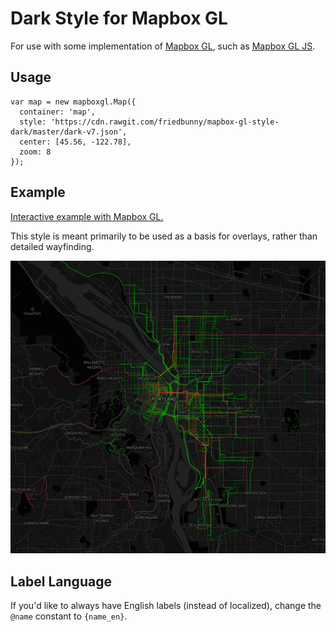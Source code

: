 # Dark Style for Mapbox GL

For use with some implementation of [Mapbox GL](https://www.mapbox.com/mapbox-gl/), such as [Mapbox GL JS](https://github.com/mapbox/mapbox-gl-js/).

## Usage

```
var map = new mapboxgl.Map({
  container: 'map', 
  style: 'https://cdn.rawgit.com/friedbunny/mapbox-gl-style-dark/master/dark-v7.json',
  center: [45.56, -122.78],
  zoom: 8
});
```

## Example

[Interactive example with Mapbox GL.](./example/index.html)

This style is meant primarily to be used as a basis for overlays, rather than detailed wayfinding.

![alt text](./example/example.jpg "Usage")

## Label Language

If you'd like to always have English labels (instead of localized), change the `@name` constant to `{name_en}`.
